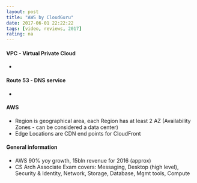 ```yaml
---
layout: post
title: "AWS by CloudGuru"
date: 2017-06-01 22:22:22
tags: [video, reviews, 2017]
rating: na
---
```

#### VPC - Virtual Private Cloud
-

#### Route 53 - DNS service
-

#### AWS
- Region is geographical area, each Region has at least 2 AZ (Availability Zones - can be considered a data center)
- Edge Locations are CDN end points for CloudFront

#### General information
- AWS 90% yoy growth, 15bln revenue for 2016 (approx)
- CS Arch Associate Exam covers: Messaging, Desktop (high level), Security & Identity, Network, Storage, Database, Mgmt tools, Compute
